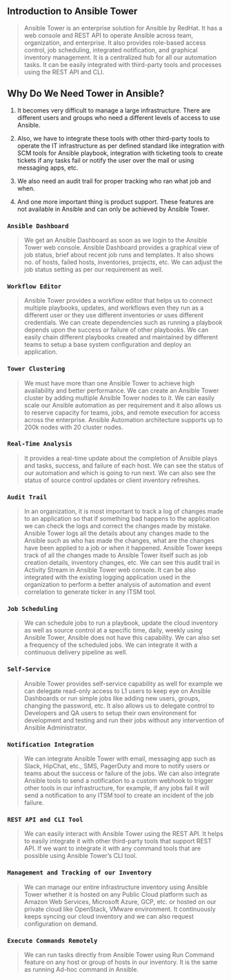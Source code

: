 ## Introduction to Ansible Tower

> Ansible Tower is an enterprise solution for Ansible by RedHat. It has a web console and REST API to operate Ansible across team, organization, and enterprise. It also provides role-based access control,  job scheduling, integrated notification, and graphical inventory management. It is a centralized hub for all our automation tasks. It can be easily integrated with third-party tools and processes using the REST API and CLI.

## Why Do We Need Tower in Ansible?

1. It becomes very difficult to manage a large infrastructure. There are different users and groups who need a different levels of access to use Ansible. 

2. Also, we have to integrate these tools with other third-party tools to operate the IT infrastructure as per defined standard like integration with SCM tools for Ansible playbook, integration with ticketing tools to create tickets if any tasks fail or notify the user over the mail or using messaging apps, etc.  

3. We also need an audit trail for proper tracking who ran what job and when. 

4. And one more important thing is product support. These features are not available in Ansible and can only be achieved by Ansible Tower.


### `Ansible Dashboard`

> We get an Ansible Dashboard as soon as we login to the Ansible Tower web console.  Ansible Dashboard provides a graphical view of job status, brief about recent job runs and templates. It also shows no. of hosts, failed hosts, inventories, projects, etc. We can adjust the job status setting as per our requirement as well.

### `Workflow Editor`

> Ansible Tower provides a workflow editor that helps us to connect multiple playbooks, updates, and workflows even they run as a different user or they use different inventories or uses different credentials. We can create dependencies such as running a playbook depends upon the success or failure of other playbooks. We can easily chain different playbooks created and maintained by different teams to setup a base system configuration and deploy an application.

### `Tower Clustering`

> We must have more than one Ansible Tower to achieve high availability and better performance. We can create an Ansible Tower cluster by adding multiple Ansible Tower nodes to it. We can easily scale our Ansible automation as per requirement and it also allows us to reserve capacity for teams, jobs, and remote execution for access across the enterprise. Ansible Automation architecture supports up to 200k nodes with 20 cluster nodes.

### `Real-Time Analysis`

> It provides a real-time update about the completion of Ansible plays and tasks, success, and failure of each host. We can see the status of our automation and which is going to run next. We can also see the status of source control updates or client inventory refreshes.


### `Audit Trail`
> In an organization, it is most important to track a log of changes made to an application so that if something bad happens to the application we can check the logs and correct the changes made by mistake. Ansible Tower logs all the details about any changes made to the Ansible such as who has made the changes, what are the changes have been applied to a job or when it happened. Ansible Tower keeps track of all the changes made to Ansible Tower itself such as job creation details, inventory changes, etc. We can see this audit trail in Activity Stream in Ansible Tower web console. It can be also integrated with the existing logging application used in the organization to perform a better analysis of automation and event correlation to generate ticker in any ITSM tool.

### `Job Scheduling`

> We can schedule jobs to run a playbook, update the cloud inventory as well as source control at a specific time, daily, weekly using Ansible Tower, Ansible does not have this capability. We can also set a frequency of the scheduled jobs. We can integrate it with a continuous delivery pipeline as well.

### `Self-Service`

> Ansible Tower provides self-service capability as well for example we can delegate read-only access to L1 users to keep eye on Ansible Dashboards or run simple jobs like adding new users, groups, changing the password, etc. It also allows us to delegate control to Developers and QA users to setup their own environment for development and testing and run their jobs without any intervention of Ansible Administrator.

### `Notification Integration`

> We can integrate Ansible Tower with email, messaging app such as Slack, HipChat, etc., SMS, PagerDuty and more to notify users or teams about the success or failure of the jobs. We can also integrate Ansible tools to send a notification to a custom webhook to trigger other tools in our infrastructure, for example, if any jobs fail it will send a notification to any ITSM tool to create an incident of the job failure.

### `REST API and CLI Tool`

> We can easily interact with Ansible Tower using the REST API. It helps to easily integrate it with other third-party tools that support REST API. If we want to integrate it with any command tools that are possible using Ansible Tower’s CLI tool.

### `Management and Tracking of our Inventory`

> We can manage our entire infrastructure inventory using Ansible Tower whether it is hosted on any Public Cloud platform such as Amazon Web Services, Microsoft Azure, GCP, etc. or hosted on our private cloud like OpenStack, VMware environment. It continuously keeps syncing our cloud inventory and we can also request configuration on demand.

### `Execute Commands Remotely`

> We can run tasks directly from Ansible Tower using Run Command feature on any host or group of hosts in our inventory. It is the same as running Ad-hoc command in Ansible.
